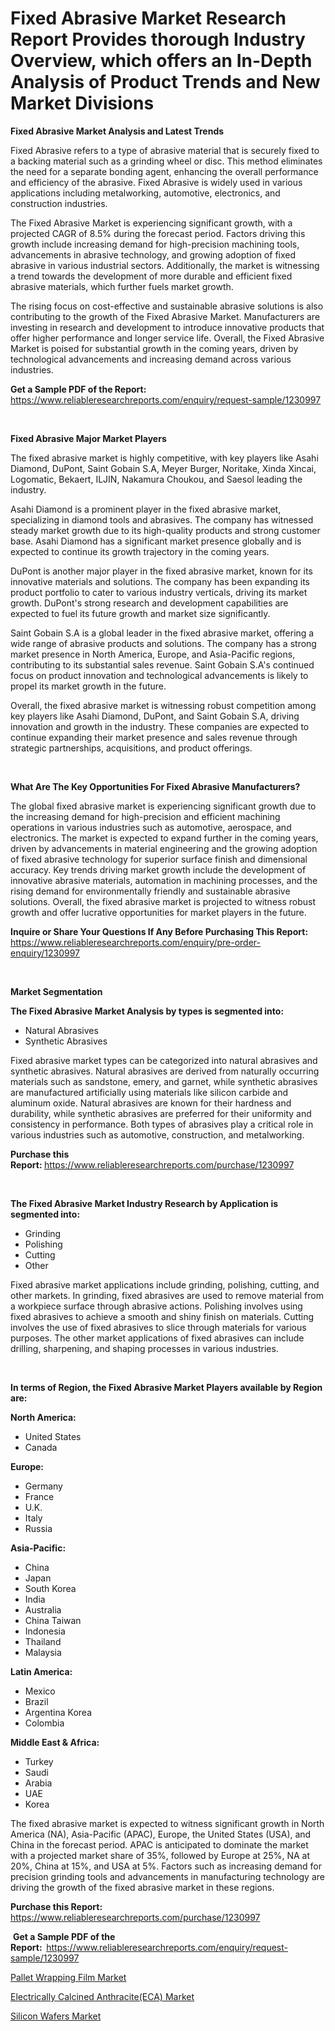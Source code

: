 <p><h1>Fixed Abrasive Market Research Report Provides thorough Industry Overview, which offers an In-Depth Analysis of Product Trends and New Market Divisions</h1></p><p><strong>Fixed Abrasive Market Analysis and Latest Trends</strong></p>
<p><p>Fixed Abrasive refers to a type of abrasive material that is securely fixed to a backing material such as a grinding wheel or disc. This method eliminates the need for a separate bonding agent, enhancing the overall performance and efficiency of the abrasive. Fixed Abrasive is widely used in various applications including metalworking, automotive, electronics, and construction industries.</p><p>The Fixed Abrasive Market is experiencing significant growth, with a projected CAGR of 8.5% during the forecast period. Factors driving this growth include increasing demand for high-precision machining tools, advancements in abrasive technology, and growing adoption of fixed abrasive in various industrial sectors. Additionally, the market is witnessing a trend towards the development of more durable and efficient fixed abrasive materials, which further fuels market growth.</p><p>The rising focus on cost-effective and sustainable abrasive solutions is also contributing to the growth of the Fixed Abrasive Market. Manufacturers are investing in research and development to introduce innovative products that offer higher performance and longer service life. Overall, the Fixed Abrasive Market is poised for substantial growth in the coming years, driven by technological advancements and increasing demand across various industries.</p></p>
<p><strong>Get a Sample PDF of the Report:&nbsp;</strong> <a href="https://www.reliableresearchreports.com/enquiry/request-sample/1230997">https://www.reliableresearchreports.com/enquiry/request-sample/1230997</a></p>
<p>&nbsp;</p>
<p><strong>Fixed Abrasive Major Market Players</strong></p>
<p><p>The fixed abrasive market is highly competitive, with key players like Asahi Diamond, DuPont, Saint Gobain S.A, Meyer Burger, Noritake, Xinda Xincai, Logomatic, Bekaert, ILJIN, Nakamura Choukou, and Saesol leading the industry. </p><p>Asahi Diamond is a prominent player in the fixed abrasive market, specializing in diamond tools and abrasives. The company has witnessed steady market growth due to its high-quality products and strong customer base. Asahi Diamond has a significant market presence globally and is expected to continue its growth trajectory in the coming years.</p><p>DuPont is another major player in the fixed abrasive market, known for its innovative materials and solutions. The company has been expanding its product portfolio to cater to various industry verticals, driving its market growth. DuPont's strong research and development capabilities are expected to fuel its future growth and market size significantly.</p><p>Saint Gobain S.A is a global leader in the fixed abrasive market, offering a wide range of abrasive products and solutions. The company has a strong market presence in North America, Europe, and Asia-Pacific regions, contributing to its substantial sales revenue. Saint Gobain S.A's continued focus on product innovation and technological advancements is likely to propel its market growth in the future.</p><p>Overall, the fixed abrasive market is witnessing robust competition among key players like Asahi Diamond, DuPont, and Saint Gobain S.A, driving innovation and growth in the industry. These companies are expected to continue expanding their market presence and sales revenue through strategic partnerships, acquisitions, and product offerings.</p></p>
<p>&nbsp;</p>
<p><strong>What Are The Key Opportunities For Fixed Abrasive Manufacturers?</strong></p>
<p><p>The global fixed abrasive market is experiencing significant growth due to the increasing demand for high-precision and efficient machining operations in various industries such as automotive, aerospace, and electronics. The market is expected to expand further in the coming years, driven by advancements in material engineering and the growing adoption of fixed abrasive technology for superior surface finish and dimensional accuracy. Key trends driving market growth include the development of innovative abrasive materials, automation in machining processes, and the rising demand for environmentally friendly and sustainable abrasive solutions. Overall, the fixed abrasive market is projected to witness robust growth and offer lucrative opportunities for market players in the future.</p></p>
<p><strong>Inquire or Share Your Questions If Any Before Purchasing This Report:</strong> <a href="https://www.reliableresearchreports.com/enquiry/pre-order-enquiry/1230997">https://www.reliableresearchreports.com/enquiry/pre-order-enquiry/1230997</a></p>
<p>&nbsp;</p>
<p><strong>Market Segmentation</strong></p>
<p><strong>The Fixed Abrasive Market Analysis by types is segmented into:</strong></p>
<p><ul><li>Natural Abrasives</li><li>Synthetic Abrasives</li></ul></p>
<p><p>Fixed abrasive market types can be categorized into natural abrasives and synthetic abrasives. Natural abrasives are derived from naturally occurring materials such as sandstone, emery, and garnet, while synthetic abrasives are manufactured artificially using materials like silicon carbide and aluminum oxide. Natural abrasives are known for their hardness and durability, while synthetic abrasives are preferred for their uniformity and consistency in performance. Both types of abrasives play a critical role in various industries such as automotive, construction, and metalworking.</p></p>
<p><strong>Purchase this Report:&nbsp;</strong><a href="https://www.reliableresearchreports.com/purchase/1230997">https://www.reliableresearchreports.com/purchase/1230997</a></p>
<p>&nbsp;</p>
<p><strong>The Fixed Abrasive Market Industry Research by Application is segmented into:</strong></p>
<p><ul><li>Grinding</li><li>Polishing</li><li>Cutting</li><li>Other</li></ul></p>
<p><p>Fixed abrasive market applications include grinding, polishing, cutting, and other markets. In grinding, fixed abrasives are used to remove material from a workpiece surface through abrasive actions. Polishing involves using fixed abrasives to achieve a smooth and shiny finish on materials. Cutting involves the use of fixed abrasives to slice through materials for various purposes. The other market applications of fixed abrasives can include drilling, sharpening, and shaping processes in various industries.</p></p>
<p>&nbsp;</p>
<p><strong>In terms of Region, the Fixed Abrasive Market Players available by Region are:</strong></p>
<p>
    <p> <strong> North America: </strong>
        <ul>
            <li>United States</li>
            <li>Canada</li>
        </ul>
        </p> 
    <p> <strong> Europe: </strong>
        <ul>
            <li>Germany</li>
            <li>France</li>
            <li>U.K.</li>
            <li>Italy</li>
            <li>Russia</li>
        </ul>
        </p> 
    <p> <strong> Asia-Pacific: </strong>
        <ul>
            <li>China</li>
            <li>Japan</li>
            <li>South Korea</li>
            <li>India</li>
            <li>Australia</li>
            <li>China Taiwan</li>
            <li>Indonesia</li>
            <li>Thailand</li>
            <li>Malaysia</li>
        </ul>
        </p> 
    <p> <strong> Latin America: </strong>
        <ul>
            <li>Mexico</li>
            <li>Brazil</li>
            <li>Argentina Korea</li>
            <li>Colombia</li>
        </ul>
        </p> 
    <p> <strong> Middle East & Africa: </strong>
        <ul>
            <li>Turkey</li>
            <li>Saudi</li>
            <li>Arabia</li>
            <li>UAE</li>
            <li>Korea</li>
        </ul>
    </p>
    </p>
<p><p>The fixed abrasive market is expected to witness significant growth in North America (NA), Asia-Pacific (APAC), Europe, the United States (USA), and China in the forecast period. APAC is anticipated to dominate the market with a projected market share of 35%, followed by Europe at 25%, NA at 20%, China at 15%, and USA at 5%. Factors such as increasing demand for precision grinding tools and advancements in manufacturing technology are driving the growth of the fixed abrasive market in these regions.</p></p>
<p><strong>Purchase this Report: </strong><a href="https://www.reliableresearchreports.com/purchase/1230997">https://www.reliableresearchreports.com/purchase/1230997</a></p>
<p>&nbsp;<strong>Get a Sample PDF of the Report:&nbsp;&nbsp;</strong><a href="https://www.reliableresearchreports.com/enquiry/request-sample/1230997">https://www.reliableresearchreports.com/enquiry/request-sample/1230997</a></p>
<p><strong></strong></p>
<p><p><a href="https://view.publitas.com/reportprime-1/pallet-wrapping-film-market-with-the-goal-of-estimating-the-market-size-and-future-growth-potential-of-various-market-segments-based-on-component-applications-end-user-and-region/">Pallet Wrapping Film Market</a></p><p><a href="https://view.publitas.com/reportprime-1/electrically-calcined-anthracite-eca-market-research-report-forecasted-for-period-from-2023-2030-by-market-type-market-application-and-region/">Electrically Calcined Anthracite(ECA) Market</a></p><p><a href="https://view.publitas.com/reportprime-1/silicon-wafers-market-provides-a-comprehensive-analysis-including-a-macro-overview-of-the-market-as-well-as-micro-details-such-as-market-size-and-competitive-landscape/">Silicon Wafers Market</a></p></p>